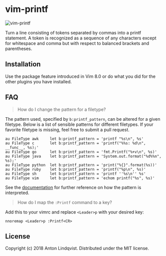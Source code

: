 # vim-printf

![vim-printf](http://i.imgur.com/dSBEnuv.gif)

Turn a line consisting of tokens separated by commas into a printf statement.
A token is recognized as a sequence of any characters except for whitespace and
comma but with respect to balanced brackets and parentheses.

## Installation

Use the package feature introduced in Vim 8.0 or do what you did for the other
plugins you have installed.

## FAQ

> How do I change the pattern for a filetype?

The pattern used,
specified by `b:printf_pattern`,
can be altered for a given filetype.
Below is a list of sensible patterns for different filetypes.
If your favorite filetype is missing,
feel free to submit a pull request.

```vim
au FileType awk		let b:printf_pattern = 'printf "%s\n", %s'
au FileType c		let b:printf_pattern = 'printf("%%s: %d\n", __func__, %s);'
au FileType go		let b:printf_pattern = 'fmt.Printf("%+v\n", %s)'
au FileType java	let b:printf_pattern = 'System.out.format("%d%%n", %s);'
au FileType python	let b:printf_pattern = 'print("%{}".format(%s))'
au FileType ruby	let b:printf_pattern = 'printf("%p\n", %s)'
au FileType sh		let b:printf_pattern = 'printf ''%s\n'' %s'
au FileType vim		let b:printf_pattern = 'echom printf("%s", %s)'
```

See the [documentation] for further reference on how the pattern is interpreted.

> How do I map the `:Printf` command to a key?

Add this to your vimrc and replace `<Leader>p` with your desired key:

```vim
nnoremap <Leader>p :Printf<CR>
```

## License

Copyright (c) 2018 Anton Lindqvist.
Distributed under the MIT license.

[documentation]: doc/printf.txt
